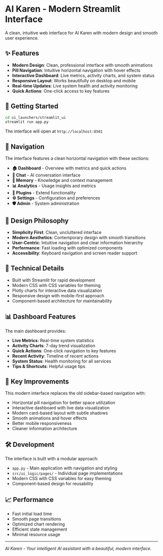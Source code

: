 # AI Karen - Modern Streamlit Interface

A clean, intuitive web interface for AI Karen with modern design and smooth user experience.

## ✨ Features

- **Modern Design**: Clean, professional interface with smooth animations
- **Pill Navigation**: Intuitive horizontal navigation with hover effects
- **Interactive Dashboard**: Live metrics, activity charts, and system status
- **Responsive Layout**: Works beautifully on desktop and mobile
- **Real-time Updates**: Live system health and activity monitoring
- **Quick Actions**: One-click access to key features

## 🚀 Getting Started

```bash
cd ui_launchers/streamlit_ui
streamlit run app.py
```

The interface will open at `http://localhost:8501`

## 📱 Navigation

The interface features a clean horizontal navigation with these sections:

- **🏠 Dashboard** - Overview with metrics and quick actions
- **💬 Chat** - AI conversation interface  
- **🧠 Memory** - Knowledge and context management
- **📊 Analytics** - Usage insights and metrics
- **🧩 Plugins** - Extend functionality
- **⚙️ Settings** - Configuration and preferences
- **🛡️ Admin** - System administration

## 🎨 Design Philosophy

- **Simplicity First**: Clean, uncluttered interface
- **Modern Aesthetics**: Contemporary design with smooth transitions
- **User-Centric**: Intuitive navigation and clear information hierarchy
- **Performance**: Fast loading with optimized components
- **Accessibility**: Keyboard navigation and screen reader support

## 🔧 Technical Details

- Built with Streamlit for rapid development
- Modern CSS with CSS variables for theming
- Plotly charts for interactive data visualization
- Responsive design with mobile-first approach
- Component-based architecture for maintainability

## 📊 Dashboard Features

The main dashboard provides:

- **Live Metrics**: Real-time system statistics
- **Activity Charts**: 7-day trend visualization
- **Quick Actions**: One-click navigation to key features
- **Recent Activity**: Timeline of recent actions
- **System Status**: Health monitoring for all services
- **Tips & Shortcuts**: Helpful usage tips

## 🎯 Key Improvements

This modern interface replaces the old sidebar-based navigation with:

- Horizontal pill navigation for better space utilization
- Interactive dashboard with live data visualization
- Modern card-based layout with subtle shadows
- Smooth animations and hover effects
- Better mobile responsiveness
- Cleaner information architecture

## 🛠️ Development

The interface is built with a modular approach:

- `app.py` - Main application with navigation and styling
- `src/ui_logic/pages/` - Individual page implementations
- Modern CSS with CSS variables for easy theming
- Component-based design for reusability

## 📈 Performance

- Fast initial load time
- Smooth page transitions
- Optimized chart rendering
- Efficient state management
- Minimal resource usage

---

*AI Karen - Your intelligent AI assistant with a beautiful, modern interface.*